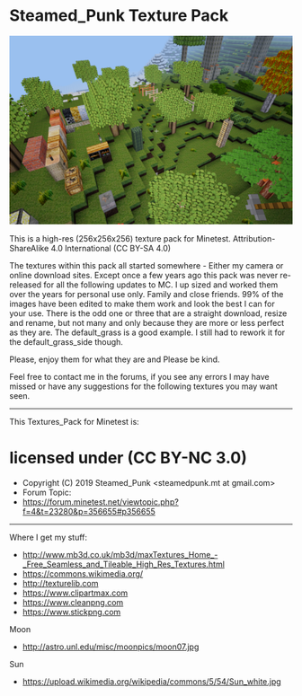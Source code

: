 # Steamed_Punk Texture Pack

![Image description](https://raw.githubusercontent.com/Steamed-Punk/SteamedPunk-TexturePack/master/screenshot.png?token=ANDKMR4RNNHZE3FLBSRPMPK5OUV3U)

This is a high-res (256x256x256) texture pack for Minetest.
Attribution-ShareAlike 4.0 International (CC BY-SA 4.0)

The textures within this pack all started somewhere - Either my camera or online download sites.
Except once a few years ago this pack was never re-released for all the following updates to MC. I up sized and worked them over the years for personal use only. Family and close friends.
99% of the images have been edited to make them work and look the best I can for your use. There is the odd one or three that are a straight download, resize and rename, but not many and only because they are more or less perfect as they are. The default_grass is a good example. I still had to rework it for the default_grass_side though.

Please, enjoy them for what they are and Please be kind.

Feel free to contact me in the forums, if you see any errors I may have missed or have any suggestions for the following textures you may want seen.

---------------------------------------------------------------------------

This Textures_Pack for Minetest is:
# licensed under (CC BY-NC 3.0)
- Copyright (C) 2019 Steamed_Punk <steamedpunk.mt at gmail.com>
- Forum Topic:
- <https://forum.minetest.net/viewtopic.php?f=4&t=23280&p=356655#p356655>

---------------------------------------------------------------------------

Where I get my stuff:

- http://www.mb3d.co.uk/mb3d/maxTextures_Home_-_Free_Seamless_and_Tileable_High_Res_Textures.html
- https://commons.wikimedia.org/
- http://texturelib.com
- https://www.clipartmax.com
- https://www.cleanpng.com
- https://www.stickpng.com

Moon
- http://astro.unl.edu/misc/moonpics/moon07.jpg

Sun
- https://upload.wikimedia.org/wikipedia/commons/5/54/Sun_white.jpg
